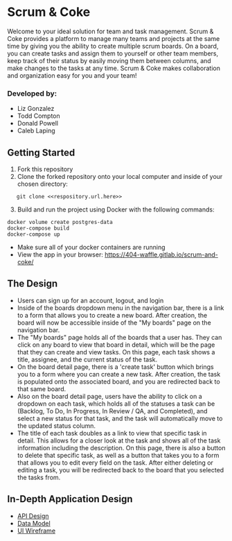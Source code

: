 # Scrum & Coke

Welcome to your ideal solution for team and task management. Scrum & Coke provides a platform to manage many teams and projects at the same time by giving you the ability to create multiple scrum boards. On a board, you can create tasks and assign them to yourself or other team members, keep track of their status by easily moving them between columns, and make changes to the tasks at any time. Scrum & Coke makes collaboration and organization easy for you and your team!

### Developed by:

- Liz Gonzalez
- Todd Compton
- Donald Powell
- Caleb Laping

## Getting Started

1. Fork this repository
2. Clone the forked repository onto your local computer and inside of your chosen directory:

```
   git clone <<respository.url.here>>
```

3. Build and run the project using Docker with the following commands:

```
docker volume create postgres-data
docker-compose build
docker-compose up
```

- Make sure all of your docker containers are running
- View the app in your browser: https://404-waffle.gitlab.io/scrum-and-coke/

## The Design

- Users can sign up for an account, logout, and login
- Inside of the boards dropdown menu in the navigation bar, there is a link to a form that allows you to create a new board. After creation, the board will now be accessible inside of the "My boards" page on the navigation bar.
- The "My boards" page holds all of the boards that a user has. They can click on any board to view that board in detail, which will be the page that they can create and view tasks. On this page, each task shows a title, assignee, and the current status of the task.
- On the board detail page, there is a 'create task' button which brings you to a form where you can create a new task. After creation, the task is populated onto the associated board, and you are redirected back to that same board.
- Also on the board detail page, users have the ability to click on a dropdown on each task, which holds all of the statuses a task can be (Backlog, To Do, In Progress, In Review / QA, and Completed), and select a new status for that task, and the task will automatically move to the updated status column.
- The title of each task doubles as a link to view that specific task in detail. This allows for a closer look at the task and shows all of the task information including the description. On this page, there is also a button to delete that specific task, as well as a button that takes you to a form that allows you to edit every field on the task. After either deleting or editing a task, you will be redirected back to the board that you selected the tasks from.

## In-Depth Application Design

- [API Design](/docs/api_design.md)
- [Data Model](/docs/data_model.md)
- [UI Wireframe](/docs/wireframe.png)
